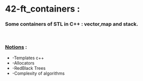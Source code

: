 <h1><b>42-ft_containers</b> : </h1>
<h3>Some containers of STL in C++ : vector,map and stack.</h3> <br>
<h3><u>Notions</u> :</h3>
  <ul>
  <li>-Templates c++</li>
  <li>-Allocators</li>
  <li>-RedBlack Trees</li>
  <li>-Complexity of algorithms</li>
  <il>

